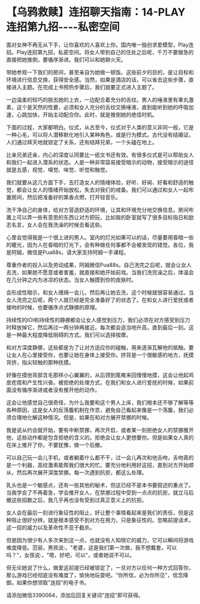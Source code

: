 # 【乌鸦救赎】连招聊天指南：14-PLAY连招第九招----私密空间

面对女神不再无从下手，让你喜欢的人喜欢上你。国内唯一独创求爱模型，Play连招。Play连招第九招，私密空间。将女人带到自己的住处之后呢，千万不要猴急的直接把她推倒，要循序渐进。我们可以和她聊火天。

带她参观一下我们的房间，甚至亲自为她做一顿饭。这些前夕的目的，是让目标和环境进行信息交换，获得安全感。当然，如果是酒店的话，可以省去这些步骤，直接进入主题。在完成上书预热步骤后，我们就要正式进入主题了。

一边温柔的轻巧的脱去她的上衣，一边配合着充分的舌纹。男人的唾液里有睾丸激素，这个是天然的性要，必须和女人充分的舌纹交换唾液，直到能听到她的呼吸加速，心跳加快，开始主动配合你。此时，就是推倒她的绝佳时机。

下面的过程，大家都明白。仪式，从古至今，仪式对于人类的意义非同一般，它是一种心毛，可以将人潜移默化地引入某种角色，或是行为模式。古代没有结婚证，人们通过拜天地就锁定了关系，还有结拜兄弟，一个头磕在地上。

比亲兄弟还亲，内心的深度认同要比一纸文书还有效。有很多仪式是可以帮助女人和我们一起进入潜系的状态。人是一种非常容易接受暗示的动物，接受暗示的途径就是五感，视觉、嗅觉、味觉、听觉和触觉。

我们就要从这几方面下手，去打造女人的情绪体验，好听、好闻、好看和舒适的触觉，都会让女人的情绪开始放松，失去对我们的戒备。我们可以通过和女人一起布置房间，然后把准备好的熏香点燃，打开轻音乐。

洗干净自己的身体，给对方营造舒适的环境，让其和环境充分地交换信息。房间布置上可以弄一些有意思的东西让对方把玩，比如我的卧室就写了很多目标指日和励志名言，女人会在我洗澡的时候去看这些。

心里会觉得我是一个很上进的男人。室内的灯光如果可以的话，尽量要用昏暗一些的暖光，因为人在昏暗的灯光下，会有种做任何事都不会被发现的错觉。各位，我是阿姆，微信是Pua88s，请大家支持阿姆一手课程。

尊重作者的投入以及劳动成果，阿姆微信Pua88s。自己洗完之后呢，就会让女人去洗，如果她不愿意或者害羞，就直接和她开始前戏。当我们洗完澡之后，体温会在几分钟之内为冰凉的状态。当女人触摸到你的皮肤时。

会形成性暗示，和女人缠绵一会儿，然后再让她去洗，这个时候就很容易通过。当女人洗完之后呢，两个人就已经是完全准备好了的状态了。在和女人进行爱抚或者接吻的时候，也要循序点式静挪的原理。

持续性的IOI和持续性的静挪都会让女人感觉到压力，我们必须在对方感受到压力时释放掉它，然后再过一两分钟再接近。每次都会适当地升高，直到最后一刻。这是一种最大程度降低阻碍的方式。我们可以选择按摩。

和对方深度静挪，这些都是为了让对方适应你的碰触，用来逐渐瓦解他的抵触。要让女人在心里接受你，也要让她在身体上接受你。挤背是一个很敏感的地方，抚摸背挤，指尖轻触的那种抚摸。

好像在摸他背部含毛那样小心翼翼的，从后颈到尾椎来回慢慢地摸，这会让他起鸡皮疙瘩和产生性兴奋。被拒绝的处理方式，在我们和女人进行爱抚的时候，如果前面没有循序渐进或者没有推开他的动作。

这会让他感觉自己很奇怪，为什么我要和这个男人上床，我们根本还不够了解等等各种原因，这是女人的反荡腹机制在作祟，避免自己看起来像是一个荡腹，我们必须合理地化解这种情况。但是，如果在和对方展开禁挪的时候。

我是说从约会就开始，要有中断禁挪，再次开启，或者某一刻拒绝女人的禁挪推开他，这些动作都是包含拒绝的含义的。拒绝会让女人更想要你。但是如果女人真的在床上推开了你，不要犹豫，做一个后撤。

可以自己玩一会儿手机，或者躺着什么都不干，过一会儿再次和他舌吻，舌吻真的是一个利器，高纹激素能帮我们很大的忙。要充分地利用好这招，直到对方开始顺从，然后再次展开深度禁挪。每一次遇到抗拒，都这么处理。

乳头也是一个敏感点，还有一些其他的秘术，但这已经不是本书要叙述的重点了。当我学会了不再着急，学会推开女人，在禁挪过程中受到一点点的抗拒，就立马后撤这些招数之后，我几乎再也没有受到过真正意义上的抗拒。

女人会在最后一刻进行象征性的阻止，好让整个事情看起来是我们的责任，但是这种阻止很好分辨，就是根本感受不到对方在用力，只是象征性的。忽略前提话术，这一招的威力以及革命性不亚于截杀。

但是因为很少有人多次来到这一点，也就没有人知晓它的威力，它可以瞬间将游戏难度降低。范丽，男孩说:，"老婆，这是我们第一次做，我不想戴套，可以吗？"，女孩说:，"嗯，好吧，可以"，或者她说不可以。

但无论她说了什么，做爱这前提已经被锁定了，一旦对方以任何一种方式回答你，那么游戏已经彻底没有难度了，愉快地玩耍吧。"你所信，必为你所见"，信念降御。如果你想领取"连招"的电子书。

请添加微信3390064，添加后回复关键词"连招"即可获得。
